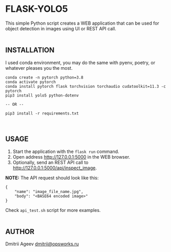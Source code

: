 FLASK-YOLO5
===========

This simple Python script creates a WEB application that can be used for 
object detection in images using UI or REST API call.<br><br>

## INSTALLATION

I used conda environment, you may do the same with pyenv, poetry, or whatever pleases you the most.
```
conda create -n pytorch python=3.8
conda activate pytorch
conda install pytorch flask torchvision torchaudio cudatoolkit=11.3 -c pytorch
pip3 install yolo5 python-dotenv 

-- OR --

pip3 install -r requirements.txt
```
<br>

## USAGE

1. Start the application with the `flask run` command.
2. Open address http://127.0.0.1:5000 in the WEB browser.
3. Optionally, send an REST API call to http://127.0.0.1:5000/api/inspect_image.

**NOTE:** The API request should look like this:
```
{
    "name": "image_file_name.jpg",
    "body": "<BASE64 encoded image>"
}
```

Check `api_test.sh` script for more examples.<br><br>

## AUTHOR
Dmitrii Ageev <dmitrii@opsworks.ru>

